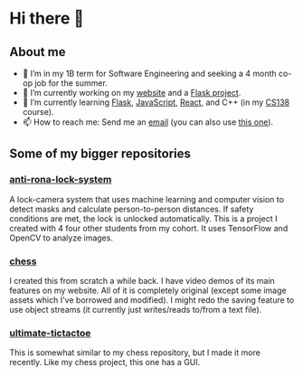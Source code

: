 # Hi there 👋

## About me
- 🏫 I’m in my 1B term for Software Engineering and seeking a 4 month co-op job for the summer.
- 🔭 I’m currently working on my [website](https://dxaviud.github.io/) and a [Flask project](https://github.com/dxaviud/flask-app/).
- 🌱 I’m currently learning [Flask](https://flask.palletsprojects.com/en/1.1.x/), [JavaScript](https://developer.mozilla.org/en-US/docs/Learn/JavaScript), [React](https://reactjs.org/), and C++ (in my [CS138](https://ucalendar.uwaterloo.ca/2122/COURSE/course-CS.html#CS138) course).
- 📫 How to reach me: Send me an [email](mailto:d83xu@uwaterloo.ca) (you can also use [this one](mailto:dxaviud@uwaterloo.ca)).

## Some of my bigger repositories

### [anti-rona-lock-system](https://github.com/dxaviud/anti-rona-lock-system) 
A lock-camera system that uses machine learning and computer vision to detect masks and calculate person-to-person distances. If safety conditions are met, the lock is unlocked automatically. This is a project I created with 4 four other students from my cohort. It uses TensorFlow and OpenCV to analyze images.

### [chess](https://github.com/dxaviud/chess)
I created this from scratch a while back. I have video demos of its main features on my website. All of it is completely original (except some image assets which I've borrowed and modified). I might redo the saving feature to use object streams (it currently just writes/reads to/from a text file).

### [ultimate-tictactoe](https://github.com/dxaviud/ultimate-tictactoe)
This is somewhat similar to my chess repository, but I made it more recently. Like my chess project, this one has a GUI.

<!--
- ⚡ Fun fact: ...
- 👯 I’m looking to collaborate on ...
- 🤔 I’m looking for help with ...
- 💬 Ask me about ...
-->
